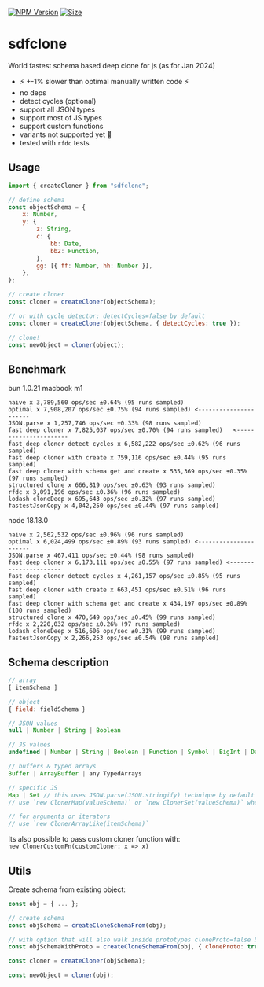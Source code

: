 [![NPM Version](https://badge.fury.io/js/sdfclone.svg?style=flat)](https://www.npmjs.com/package/sdfclone)
[![Size](https://img.shields.io/bundlephobia/minzip/sdfclone)](https://gitHub.com/Morglod/sdfclone/)

# sdfclone

World fastest schema based deep clone for js (as for Jan 2024)

-   ⚡️ +-1% slower than optimal manually written code ⚡️
-   no deps
-   detect cycles (optional)
-   support all JSON types
-   support most of JS types
-   support custom functions
-   variants not supported yet 😬
-   tested with `rfdc` tests

## Usage

```js
import { createCloner } from "sdfclone";

// define schema
const objectSchema = {
    x: Number,
    y: {
        z: String,
        c: {
            bb: Date,
            bb2: Function,
        },
        gg: [{ ff: Number, hh: Number }],
    },
};

// create cloner
const cloner = createCloner(objectSchema);

// or with cycle detector; detectCycles=false by default
const cloner = createCloner(objectSchema, { detectCycles: true });

// clone!
const newObject = cloner(object);
```

## Benchmark

bun 1.0.21 macbook m1

```
naive x 3,789,560 ops/sec ±0.64% (95 runs sampled)
optimal x 7,908,207 ops/sec ±0.75% (94 runs sampled) <----------------------
JSON.parse x 1,257,746 ops/sec ±0.33% (98 runs sampled)
fast deep cloner x 7,825,037 ops/sec ±0.70% (94 runs sampled)   <----------------------
fast deep cloner detect cycles x 6,582,222 ops/sec ±0.62% (96 runs sampled)
fast deep cloner with create x 759,116 ops/sec ±0.44% (95 runs sampled)
fast deep cloner with schema get and create x 535,369 ops/sec ±0.35% (97 runs sampled)
structured clone x 666,819 ops/sec ±0.63% (93 runs sampled)
rfdc x 3,091,196 ops/sec ±0.36% (96 runs sampled)
lodash cloneDeep x 695,643 ops/sec ±0.32% (97 runs sampled)
fastestJsonCopy x 4,042,250 ops/sec ±0.44% (97 runs sampled)
```

node 18.18.0

```
naive x 2,562,532 ops/sec ±0.96% (96 runs sampled)
optimal x 6,024,499 ops/sec ±0.89% (93 runs sampled) <----------------------
JSON.parse x 467,411 ops/sec ±0.44% (98 runs sampled)
fast deep cloner x 6,173,111 ops/sec ±0.55% (97 runs sampled) <----------------------
fast deep cloner detect cycles x 4,261,157 ops/sec ±0.85% (95 runs sampled)
fast deep cloner with create x 663,451 ops/sec ±0.51% (96 runs sampled)
fast deep cloner with schema get and create x 434,197 ops/sec ±0.89% (100 runs sampled)
structured clone x 470,649 ops/sec ±0.45% (99 runs sampled)
rfdc x 2,220,032 ops/sec ±0.26% (97 runs sampled)
lodash cloneDeep x 516,606 ops/sec ±0.31% (99 runs sampled)
fastestJsonCopy x 2,266,253 ops/sec ±0.54% (98 runs sampled)
```

## Schema description

```js
// array
[ itemSchema ]

// object
{ field: fieldSchema }

// JSON values
null | Number | String | Boolean

// JS values
undefined | Number | String | Boolean | Function | Symbol | BigInt | Date

// buffers & typed arrays
Buffer | ArrayBuffer | any TypedArrays

// specific JS
Map | Set // this uses JSON.parse(JSON.stringify) technique by default
// use `new ClonerMap(valueSchema)` or `new ClonerSet(valueSchema)` when possible

// for arguments or iterators
// use `new ClonerArrayLike(itemSchema)`

```

Its also possible to pass custom cloner function with:  
`new ClonerCustomFn(customCloner: x => x)`

## Utils

Create schema from existing object:

```js
const obj = { ... };

// create schema
const objSchema = createCloneSchemaFrom(obj);

// with option that will also walk inside prototypes cloneProto=false by default
const objSchemaWithProto = createCloneSchemaFrom(obj, { cloneProto: true });

const cloner = createCloner(objSchema);

const newObject = cloner(obj);
```
